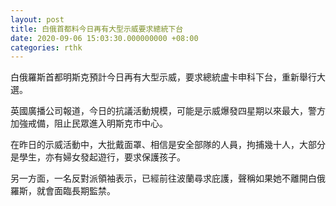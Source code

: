 ```yaml
---
layout: post
title: 白俄首都料今日再有大型示威要求總統下台
date: 2020-09-06 15:03:30.000000000 +08:00
categories: rthk
---
```


白俄羅斯首都明斯克預計今日再有大型示威，要求總統盧卡申科下台，重新舉行大選。

英國廣播公司報道，今日的抗議活動規模，可能是示威爆發四星期以來最大，警方加強戒備，阻止民眾進入明斯克市中心。

在昨日的示威活動中，大批戴面罩、相信是安全部隊的人員，拘捕幾十人，大部分是學生，亦有婦女發起遊行，要求保護孩子。

另一方面，一名反對派領袖表示，已經前往波蘭尋求庇護，聲稱如果她不離開白俄羅斯，就會面臨長期監禁。
